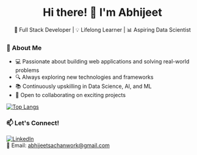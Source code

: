 <h1 align="center">Hi there! 👋 I'm Abhijeet</h1>

<p align="center">
  🚀 Full Stack Developer | 💡 Lifelong Learner | 📊 Aspiring Data Scientist
</p>

### 🧠 About Me
- 💻 Passionate about building web applications and solving real-world problems
- 🔍 Always exploring new technologies and frameworks
- 📚 Continuously upskilling in Data Science, AI, and ML
- 🤝 Open to collaborating on exciting projects



[![Top Langs](https://github-readme-stats.vercel.app/api/top-langs/?username=abhijeet002&layout=pie&theme=transparent)](https://github.com/abhijeet002/github-readme-stats)

### 📫 Let's Connect!
[![LinkedIn](https://img.shields.io/badge/-LinkedIn-blue?logo=linkedin)](https://www.linkedin.com/in/abhijeet-sachan/)  
📧 Email: abhijeetsachanwork@gmail.com

<!--
![Anurag's GitHub stats](https://github-readme-stats.vercel.app/api?username=abhijeet002&show_icons=true&theme=vision-friendly-dark)
[![Top Langs](https://github-readme-stats.vercel.app/api/top-langs/?username=abhijeet002&theme=transparent)](https://github.com/anuraghazra/github-readme-stats)
**Abhijeet002/Abhijeet002** is a ✨ _special_ ✨ repository because its `README.md` (this file) appears on your GitHub profile.

Here are some ideas to get you started:

- 🔭 I’m currently working on ...
- 🌱 I’m currently learning ...
- 👯 I’m looking to collaborate on ...
- 🤔 I’m looking for help with ...
- 💬 Ask me about ...
- 📫 How to reach me: ...
- 😄 Pronouns: ...
- ⚡ Fun fact: ...
-->

